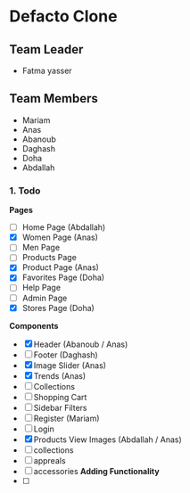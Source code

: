 # Defacto Clone
## Team Leader
- Fatma yasser

## Team Members
- Mariam
- Anas
- Abanoub
- Daghash 
- Doha
- Abdallah

### 1. Todo

**Pages**
- [ ] Home Page  (Abdallah)
- [x] Women Page (Anas)
- [ ] Men Page
- [ ] Products Page
- [x] Product Page  (Anas)
- [x] Favorites Page (Doha)
- [ ] Help Page
- [ ] Admin Page
- [x] Stores Page (Doha)

**Components**
- [x] Header (Abanoub / Anas)
- [ ] Footer (Daghash)
- [x] Image Slider (Anas)
- [x] Trends  (Anas)
- [ ] Collections
- [ ] Shopping Cart
- [ ] Sidebar Filters
- [ ] Register (Mariam)
- [ ] Login
- [x] Products View Images (Abdallah / Anas)
- [ ] collections
- [ ] appreals
- [ ] accessories
**Adding Functionality**
- [ ]
